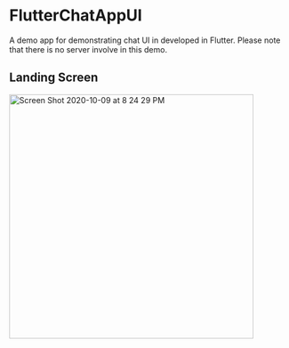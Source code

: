 # FlutterChatAppUI
A demo app for demonstrating chat UI in developed in Flutter. Please note that there is no server involve in this demo.

## Landing Screen
<img width="439" alt="Screen Shot 2020-10-09 at 8 24 29 PM" src="https://user-images.githubusercontent.com/2304583/95618576-9d32d780-0a6d-11eb-9fae-c465b1013ef8.png">
